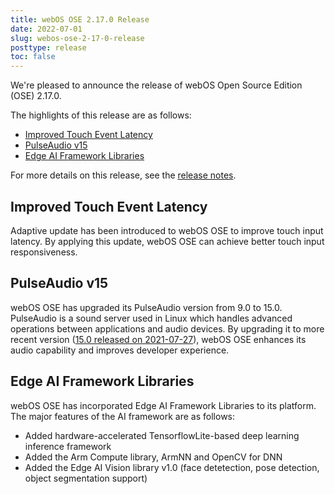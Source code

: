 ```yaml
---
title: webOS OSE 2.17.0 Release
date: 2022-07-01
slug: webos-ose-2-17-0-release
posttype: release
toc: false
---
```


We're pleased to announce the release of webOS Open Source Edition (OSE) 2.17.0.

The highlights of this release are as follows:

  - [Improved Touch Event Latency](#improved-touch-event-latency)
  - [PulseAudio v15](#pulseaudio-v15)
  - [Edge AI Framework Libraries](#edge-ai-framework-libraries)

For more details on this release, see the [release notes](/about/release-notes/webos-ose-2-17-0-release-notes).

## Improved Touch Event Latency

Adaptive update has been introduced to webOS OSE to improve touch input latency. By applying this update, webOS OSE can achieve better touch input responsiveness.

## PulseAudio v15

webOS OSE has upgraded its PulseAudio version from 9.0 to 15.0. PulseAudio is a sound server used in Linux which handles advanced operations between applications and audio devices. By upgrading it to more recent version ([15.0 released on 2021-07-27](https://www.freedesktop.org/wiki/Software/PulseAudio/Notes/15.0/)), webOS OSE enhances its audio capability and improves developer experience.

## Edge AI Framework Libraries

webOS OSE has incorporated Edge AI Framework Libraries to its platform. The major features of the AI framework are as follows:

- Added hardware-accelerated TensorflowLite-based deep learning inference framework
- Added the Arm Compute library, ArmNN and OpenCV for DNN
- Added the Edge AI Vision library v1.0 (face detetection, pose detection, object segmentation support)

